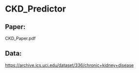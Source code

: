 # CKD_Predictor

## Paper:
CKD_Paper.pdf

## Data:
https://archive.ics.uci.edu/dataset/336/chronic+kidney+disease
